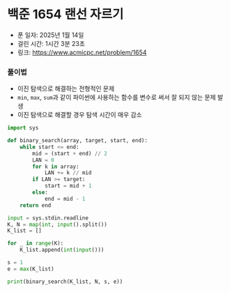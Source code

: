 # 백준 1654 랜선 자르기

- 푼 일자: 2025년 1월 14일 
- 걸린 시간: 1시간 3분 23초
- 링크: https://www.acmicpc.net/problem/1654

### 풀이법

- 이진 탐색으로 해결하는 전형적인 문제
- `min`, `max`, `sum`과 같이 파이썬에 사용하는 함수를 변수로 써서 잘 되지 않는 문제 발생
- 이진 탐색으로 해결할 경우 탐색 시간이 매우 감소

```py
import sys

def binary_search(array, target, start, end):
    while start <= end:
        mid = (start + end) // 2
        LAN = 0
        for k in array:
            LAN += k // mid
        if LAN >= target:
            start = mid + 1
        else:
            end = mid - 1
    return end

input = sys.stdin.readline
K, N = map(int, input().split())
K_list = []

for _ in range(K):
    K_list.append(int(input()))

s = 1
e = max(K_list)

print(binary_search(K_list, N, s, e))
```
